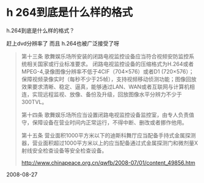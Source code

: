 # h 264到底是什么样的格式

h.264到底是什么样的格式？

赶上dvd分辨率了 而且 h.264也被广泛接受了呀

> 第十三条 歌舞娱乐场所安装的闭路电视监控设备应当符合视频安防监控系统相关国家或行业标准要求。
> 闭路电视监控设备的压缩格式为H.264或者MPEG-4,录像图像分辨率不低于4CIF（704×576）或者D1 (720×576）；保障视频录像实时（每秒不少于25帧），支持视频移动侦测功能；图像回放效果要求清晰、稳定、逼真，能够通过LAN、WAN或者互联网与计算机相连，实现远程监视、放像、备份及升级，回放图像水平分辨力不少于300TVL。
> 
> 第十四条 歌舞娱乐场所应当设置闭路电视监控设备监控室，由专人负责值守，保障设备在营业时间内正常运行，不得中断、删改或者挪作他用。
> 
> 第十五条 营业面积1000平方米以下的迪斯科舞厅应当配备手持式金属探测器，营业面积超过1000平方米以上的应当配备通过式金属探测门和微剂量X射线安全检查设备等安全检查设备。
>  
> http://www.chinapeace.org.cn/qwfb/2008-07/01/content_49856.htm

2008-08-27